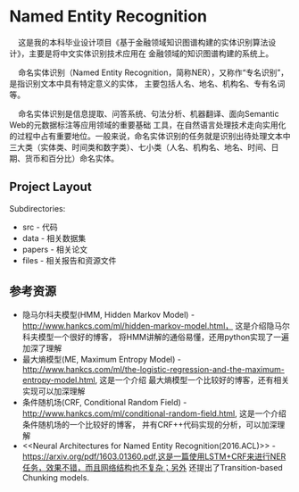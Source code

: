 Named Entity Recognition
=======================
       
&nbsp;&nbsp;&nbsp;&nbsp;这是我的本科毕业设计项目《基于金融领域知识图谱构建的实体识别算法设计》，主要是将中文实体识别技术应用在
金融领域的知识图谱构建的系统上。

 &nbsp;&nbsp;&nbsp;&nbsp;命名实体识别（Named Entity Recognition，简称NER），又称作“专名识别”，是指识别文本中具有特定意义的实体，
主要包括人名、地名、机构名、专有名词等。

 &nbsp;&nbsp;&nbsp;&nbsp;命名实体识别是信息提取、问答系统、句法分析、机器翻译、面向Semantic Web的元数据标注等应用领域的重要基础
工具，在自然语言处理技术走向实用化的过程中占有重要地位。一般来说，命名实体识别的任务就是识别出待处理文本中
三大类（实体类、时间类和数字类）、七小类（人名、机构名、地名、时间、日期、货币和百分比）命名实体。

Project Layout
--------------

Subdirectories:

- src - 代码
- data - 相关数据集
- papers - 相关论文
- files - 相关报告和资源文件


参考资源
------------------

- 隐马尔科夫模型(HMM, Hidden Markov Model) -  http://www.hankcs.com/ml/hidden-markov-model.html， 这是介绍隐马尔科夫模型一个很好的博客，
将HMM讲解的通俗易懂，还用python实现了一遍加深了理解
- 最大熵模型(ME, Maximum Entropy Model) - http://www.hankcs.com/ml/the-logistic-regression-and-the-maximum-entropy-model.html, 这是一个介绍
最大熵模型一个比较好的博客，还有相关实现可以加深理解
- 条件随机场(CRF, Conditional Random Field) - http://www.hankcs.com/ml/conditional-random-field.html, 这是一个介绍条件随机场的一个比较好的博客，
并有CRF++代码实现的分析，可以加深理解
- <<Neural Architectures for Named Entity Recognition(2016.ACL)>> - https://arxiv.org/pdf/1603.01360.pdf,这是一篇使用LSTM+CRF来进行NER任务，效果不错，而且网络结构也不复杂；另外
还提出了Transition-based Chunking models.